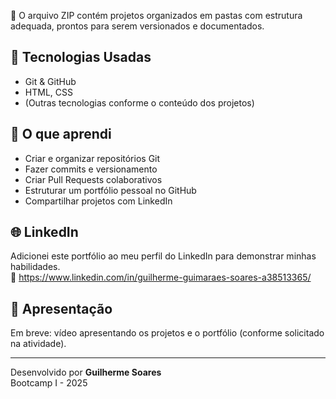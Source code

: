
📌 O arquivo ZIP contém projetos organizados em pastas com estrutura adequada, prontos para serem versionados e documentados.

## 🚀 Tecnologias Usadas

- Git & GitHub
- HTML, CSS
- (Outras tecnologias conforme o conteúdo dos projetos)

## 🧠 O que aprendi

- Criar e organizar repositórios Git
- Fazer commits e versionamento
- Criar Pull Requests colaborativos
- Estruturar um portfólio pessoal no GitHub
- Compartilhar projetos com LinkedIn

## 🌐 LinkedIn

Adicionei este portfólio ao meu perfil do LinkedIn para demonstrar minhas habilidades.  
🔗 https://www.linkedin.com/in/guilherme-guimaraes-soares-a38513365/

## 🎥 Apresentação

Em breve: vídeo apresentando os projetos e o portfólio (conforme solicitado na atividade).

---

Desenvolvido por **Guilherme Soares**  
Bootcamp I - 2025
